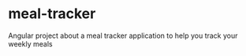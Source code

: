 # meal-tracker
Angular project about a meal tracker application to help you track your weekly meals

